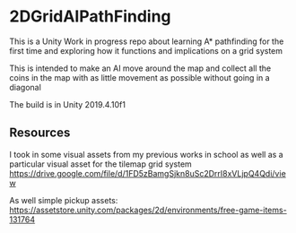 # 2DGridAIPathFinding
This is a Unity Work in progress repo about learning A* pathfinding for the first time and exploring how it functions and implications on a grid system

This is intended to make an AI move around the map and collect all the coins in the map with as little movement as possible without going in a diagonal

The build is in Unity 2019.4.10f1


## Resources
I took in some visual assets from my previous works in school as well as a particular visual asset for the tilemap grid system 
https://drive.google.com/file/d/1FD5zBamgSjkn8uSc2DrrI8xVLjpQ4Qdi/view

As well simple pickup assets: 
https://assetstore.unity.com/packages/2d/environments/free-game-items-131764
